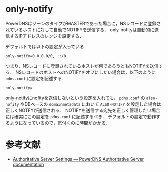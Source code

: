 # only-notify
PowerDNSはゾーンのタイプがMASTERであった場合に，NSレコードに登録されているホストに対して自動でNOTIFYを送信する．
only-nofityは自動的に送信するIPアドレスのレンジを設定する．

デフォルトでは以下の設定が入っている
```
only-notify=0.0.0.0/0, ::/0
```
つまり，NSレコードに登録されているホストが何であろうともNOTIFYを送信する．
NSレコードのホストへのNOTIFYをオフにしたい場合は，以下のように `pdns.conf` に設定を記述する．
```
only-notify=
```
only-notifyにnofityを送信しないという設定を入れても， `pdns.conf` の `also-nofity` やDBベースの `domainmetadata` において `ALSO-NOTIFY` を設定した場合は正しくNOTFYが送信される．
NOTIFYを送信する宛先を正しく管理したい場合には確実にこの設定を `pdns.conf` に記述するべき．
デフォルトの設定で動作するようになっているので，気付くのに時間がかかる．


# 参考文献
- [Authoritative Server Settings — PowerDNS Authoritative Server documentation](https://doc.powerdns.com/authoritative/settings.html#only-notify)
